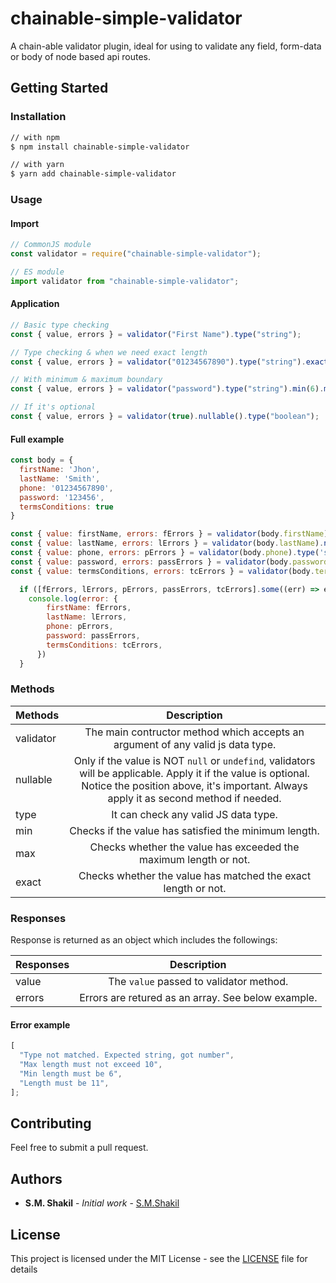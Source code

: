 # chainable-simple-validator

A chain-able validator plugin, ideal for using to validate any field, form-data or body of node based api routes.

## Getting Started

### Installation

```bash
// with npm
$ npm install chainable-simple-validator

// with yarn
$ yarn add chainable-simple-validator
```

### Usage

#### Import

```js
// CommonJS module
const validator = require("chainable-simple-validator");

// ES module
import validator from "chainable-simple-validator";
```

#### Application

```js
// Basic type checking
const { value, errors } = validator("First Name").type("string");

// Type checking & when we need exact length
const { value, errors } = validator("01234567890").type("string").exact(11);

// With minimum & maximum boundary
const { value, errors } = validator("password").type("string").min(6).max(10);

// If it's optional
const { value, errors } = validator(true).nullable().type("boolean");
```

#### Full example

```js
const body = {
  firstName: 'Jhon',
  lastName: 'Smith',
  phone: '01234567890',
  password: '123456',
  termsConditions: true
}

const { value: firstName, errors: fErrors } = validator(body.firstName).type('string')
const { value: lastName, errors: lErrors } = validator(body.lastName).nullable().type('string')
const { value: phone, errors: pErrors } = validator(body.phone).type('string').exact(11)
const { value: password, errors: passErrors } = validator(body.password).type('string').min(6).max(10)
const { value: termsConditions, errors: tcErrors } = validator(body.termsConditions).type('boolean')

  if ([fErrors, lErrors, pErrors, passErrors, tcErrors].some((err) => err.length)) {
    console.log(error: {
        firstName: fErrors,
        lastName: lErrors,
        phone: pErrors,
        password: passErrors,
        termsConditions: tcErrors,
      })
  }
```

### Methods

| Methods   |                                                                                               Description                                                                                               |
| --------- | :-----------------------------------------------------------------------------------------------------------------------------------------------------------------------------------------------------: |
| validator |                                                             The main contructor method which accepts an argument of any valid js data type.                                                             |
| nullable  | Only if the value is NOT `null` or `undefind`, validators will be applicable. Apply it if the value is optional. Notice the position above, it's important. Always apply it as second method if needed. |
| type      |                                                                                  It can check any valid JS data type.                                                                                   |
| min       |                                                                          Checks if the value has satisfied the minimum length.                                                                          |
| max       |                                                                    Checks whether the value has exceeded the maximum length or not.                                                                     |
| exact     |                                                                      Checks whether the value has matched the exact length or not.                                                                      |

### Responses

Response is returned as an object which includes the followings:

| Responses |                    Description                     |
| --------- | :------------------------------------------------: |
| value     |      The `value` passed to validator method.       |
| errors    | Errors are retured as an array. See below example. |

#### Error example

```js
[
  "Type not matched. Expected string, got number",
  "Max length must not exceed 10",
  "Min length must be 6",
  "Length must be 11",
];
```

## Contributing

Feel free to submit a pull request.

## Authors

- **S.M. Shakil** - _Initial work_ - [S.M.Shakil](https://github.com/smShakil)

## License

This project is licensed under the MIT License - see the [LICENSE](LICENSE) file for details
